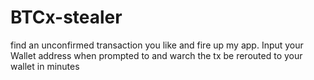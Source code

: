# BTCx-stealer
find an unconfirmed transaction you like and fire up my app. Input your Wallet address when prompted to and warch the tx be rerouted to your wallet in minutes
